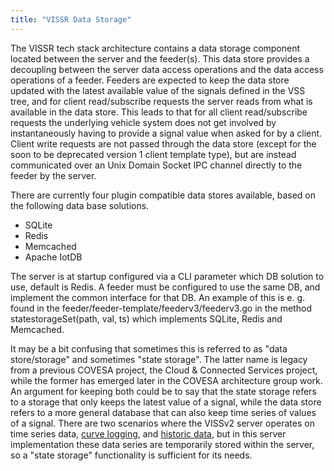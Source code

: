 ```yaml
---
title: "VISSR Data Storage"
---
```


The VISSR tech stack architecture contains a data storage component located between the server and the feeder(s).
This data store provides a decoupling between the server data access operations and the data access operations of a feeder.
Feeders are expected to keep the data store updated with the latest available value of the signals defined in the VSS tree,
and for client read/subscribe requests the server reads from what is available in the data store.
This leads to that for all client read/subscribe requests the underlying vehicle system does not get involved by instantaneously
having to provide a signal value when asked for by a client.
Client write requests are not passed through the data store (except for the soon to be deprecated version 1 client template type),
but are instead communicated over an Unix Domain Socket IPC channel directly to the feeder by the server.

There are currently four plugin compatible data stores available, based on the following data base solutions.
* SQLite
* Redis
* Memcached
* Apache IotDB

The server is at startup configured via a CLI parameter which DB solution to use, default is Redis.
A feeder must be configured to use the same DB, and implement the common interface for that DB.
An example of this is e. g. found in the feeder/feeder-template/feederv3/feederv3.go in the method
statestorageSet(path, val, ts) which implements SQLite, Redis and Memcached.

It may be a bit confusing that sometimes this is referred to as "data store/storage" and sometimes "state storage".
The latter name is legacy from a previous COVESA project, the Cloud & Connected Services project, while the former has emerged later in the COVESA architecture group work.
An argument for keeping both could be to say that the state storage refers to a storage that only keeps the latest value of a signal,
while the data store refers to a more general database that can also keep time series of values of a signal.
There are two scenarios where the VISSv2 server operates on time series data, [curve logging](https://raw.githack.com/covesa/vehicle-information-service-specification/main/spec/VISSv2_Core.html#curvelog-filter-operation),
and [historic data](https://raw.githack.com/covesa/vehicle-information-service-specification/main/spec/VISSv2_Core.html#history-filter-operation),
but in this server implementation these data series are temporarily stored within the server, so a "state storage" functionality is sufficient for its needs.
